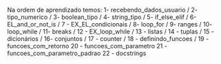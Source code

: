 Na ordem de aprendizado temos: 
1- recebendo_dados_usuario /
2- tipo_numerico /
3- boolean_tipo /
4- string_tipo /
5- if_else_elif /
6- EL_and_or_not_is /
7 - EX_EL_condicionais / 
8- loop_for /
9- ranges /
10- loop_while /
11- breaks /
12 - EX_loop_while / 
13 - listas /
14 - tuplas /
15 - dicionários /
16- conjuntos /
17 - counter /
18 - definindo_funcoes /
19 - funcoes_com_retorno
20 - funcoes_com_parametro
21 - funcoes_com_parametro_padrao
22 - docstrings
